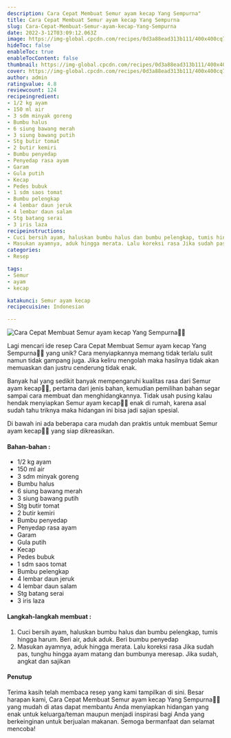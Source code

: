 ```yaml
---
description: Cara Cepat Membuat Semur ayam kecap Yang Sempurna"
title: Cara Cepat Membuat Semur ayam kecap Yang Sempurna
slug: Cara-Cepat-Membuat-Semur-ayam-kecap-Yang-Sempurna
date: 2022-3-12T03:09:12.063Z
image: https://img-global.cpcdn.com/recipes/0d3a88ead313b111/400x400cq70/photo.jpg
hideToc: false
enableToc: true
enableTocContent: false
thumbnail: https://img-global.cpcdn.com/recipes/0d3a88ead313b111/400x400cq70/photo.jpg
cover: https://img-global.cpcdn.com/recipes/0d3a88ead313b111/400x400cq70/photo.jpg
author: admin
ratingvalue: 4.8
reviewcount: 124
recipeingredient:
- 1/2 kg ayam
- 150 ml air
- 3 sdm minyak goreng
- Bumbu halus
- 6 siung bawang merah
- 3 siung bawang putih
- Stg butir tomat
- 2 butir kemiri
- Bumbu penyedap
- Penyedap rasa ayam
- Garam
- Gula putih
- Kecap
- Pedes bubuk
- 1 sdm saos tomat
- Bumbu pelengkap
- 4 lembar daun jeruk
- 4 lembar daun salam
- Stg batang serai
- 3 iris laza
recipeinstructions:
- Cuci bersih ayam, haluskan bumbu halus dan bumbu pelengkap, tumis hingga harum. Beri air, aduk aduk. Beri bumbu penyedap
- Masukan ayamnya, aduk hingga merata. Lalu koreksi rasa Jika sudah pas, tunghu hingga ayam matang dan bumbunya meresap. Jika sudah, angkat dan sajikan
categories:
- Resep

tags:
- Semur
- ayam
- kecap

katakunci: Semur ayam kecap
recipecuisine: Indonesian

---
```


![Cara Cepat Membuat Semur ayam kecap Yang Sempurna👩‍🍳](https://img-global.cpcdn.com/recipes/0d3a88ead313b111/400x400cq70/photo.jpg)

Lagi mencari ide resep Cara Cepat Membuat Semur ayam kecap Yang Sempurna👩‍🍳 yang unik? Cara menyiapkannya memang tidak terlalu sulit namun tidak gampang juga. Jika keliru mengolah maka hasilnya tidak akan memuaskan dan justru cenderung tidak enak.

Banyak hal yang sedikit banyak mempengaruhi kualitas rasa dari Semur ayam kecap👩‍🍳, pertama dari jenis bahan, kemudian pemilihan bahan segar sampai cara membuat dan menghidangkannya. Tidak usah pusing kalau hendak menyiapkan Semur ayam kecap👩‍🍳 enak di rumah, karena asal sudah tahu triknya maka hidangan ini bisa jadi sajian spesial.

Di bawah ini ada beberapa cara mudah dan praktis untuk membuat Semur ayam kecap👩‍🍳 yang siap dikreasikan.

<!--inarticleads1-->

#### Bahan-bahan :

- 1/2 kg ayam
- 150 ml air
- 3 sdm minyak goreng
- Bumbu halus
- 6 siung bawang merah
- 3 siung bawang putih
- Stg butir tomat
- 2 butir kemiri
- Bumbu penyedap
- Penyedap rasa ayam
- Garam
- Gula putih
- Kecap
- Pedes bubuk
- 1 sdm saos tomat
- Bumbu pelengkap
- 4 lembar daun jeruk
- 4 lembar daun salam
- Stg batang serai
- 3 iris laza

<!--inarticleads2-->

#### Langkah-langkah membuat :

1. Cuci bersih ayam, haluskan bumbu halus dan bumbu pelengkap, tumis hingga harum. Beri air, aduk aduk. Beri bumbu penyedap
1. Masukan ayamnya, aduk hingga merata. Lalu koreksi rasa Jika sudah pas, tunghu hingga ayam matang dan bumbunya meresap. Jika sudah, angkat dan sajikan

#### Penutup

Terima kasih telah membaca resep yang kami tampilkan di sini. Besar harapan kami, Cara Cepat Membuat Semur ayam kecap Yang Sempurna👩‍🍳 yang mudah di atas dapat membantu Anda menyiapkan hidangan yang enak untuk keluarga/teman maupun menjadi inspirasi bagi Anda yang berkeinginan untuk berjualan makanan. Semoga bermanfaat dan selamat mencoba!
